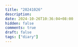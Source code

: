 ```yaml
---
title: "20241026"
description: 
date: 2024-10-26T10:36:04+08:00
hidden: false
comments: true
draft: false
tags: ["diary"]
---
```

